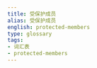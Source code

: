 ```yaml
---
title: 受保护成员
alias: 受保护成员
english: protected-members
type: glossary
tags:
- 词汇表
- protected-members
---
```

